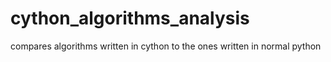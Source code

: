 # cython_algorithms_analysis
compares algorithms written in cython to the ones written in normal python 
